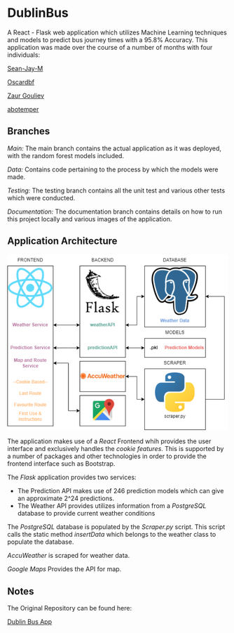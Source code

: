 # DublinBus
A React - Flask web application which utilizes Machine Learning techniques and models to predict bus journey times with a 95.8% Accuracy.
This application was made over the course of a number of months with four individuals: 

[Sean-Jay-M](https://github.com/Sean-Jay-M)

[Oscardbf](https://github.com/Oscardbf)

[Zaur Gouliev](https://github.com/gouliev)

[abotemper](https://github.com/abotemper)

## Branches
*Main:* The main branch contains the actual application as it was deployed, with the random forest models included.

*Data:* Contains code pertaining to the process by which the models were made.

*Testing:* The testing branch contains all the unit test and various other tests which were conducted. 

*Documentation:* The documentation branch contains details on how to run this project locally and various images of the application.

## Application Architecture
![Architecture](https://github.com/Sean-Jay-M/DublinBus/blob/documentation/images/webStackImage.png)

The application makes use of a *React* Frontend whih provides the user interface and exclusively handles the *cookie features*. This is supported by a number of packages and other technologies in order to provide the frontend interface such as Bootstrap. 

The *Flask* application provides two services:

  - The Prediction API makes use of 246 prediction models which can give an approximate 2^24 predictions.
  - The Weather API provides utilizes information from a *PostgreSQL* database to provide current weather conditions

The *PostgreSQL* database is populated by the *Scraper.py* script. This script calls the static method *insertData* which belongs to the weather class to populate the database.

*AccuWeather* is scraped for weather data.

*Google Maps* Provides the API for map.


  


## Notes
The Original Repository can be found here: 

[Dublin Bus App ](https://github.com/gouliev/dublinbusapp)
